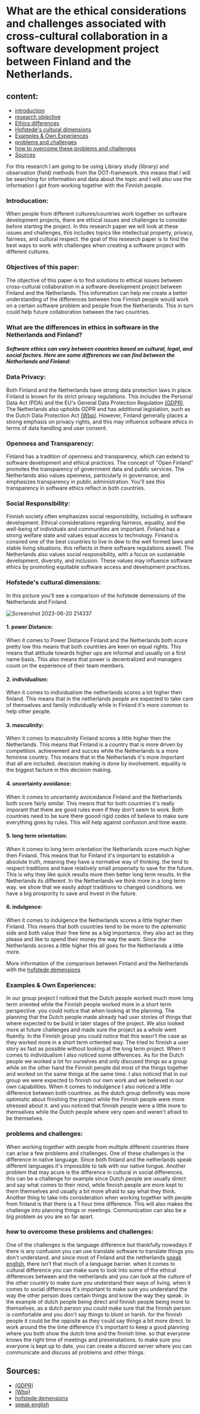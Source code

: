 # What are the ethical considerations and challenges associated with cross-cultural collaboration in a software development project between Finland and the Netherlands.

## content:

- [introduction](#introducation)
- [research objective](#objectives-of-this-paper)
- [Ethics differences](#What-are-the-differences-in-ethics-in-software-in-the-Netherlands-and-Finland)
- [Hofstede's cultural dimensions](#Hofstede's-cultural-dimensions)
- [Examples & Own Experiences](#examples-Own-Experiences)
- [problems and challenges](#problems-and-challenges)
- [how to overcome these problems and challenges](#how-to-overcome-these-problems-and-challenges)
- [Sources](#sources)


For this research I am going to be using Library study (library) and observation (field) methods from the DOT-framework. this means that I will be searching for information and data about the topic and I will also use the information I got from working together with the Finnish people.

### Introducation:

When people from different cultures/countries work together on software development projects, there are ethical issues and challenges to consider before starting the project. In this research paper we will look at these issues and challenges, this includes topics like intellectual property, privacy, fairness, and cultural respect. the goal of this research paper is to find the best ways to work with challenges when creating a software project with different cultures.

### Objectives of this paper:

The objective of this paper is to find solutions to ethical issues between cross-cultural collaboration in a software development project between Finland and the Netherlands.
This information can help me create a better understanding of the differences between how Finnish people would work on a certain software problem and people from the Netherlands. This in turn could help future collaboration between the two countries.

### What are the differences in ethics in software in the Netherlands and Finland?

##### Software ethics can vary between countries based on cultural, legal, and social factors. Here are some differences we can find between the Netherlands and Finland:

### Data Privacy: 
Both Finland and the Netherlands have strong data protection laws in place. Finland is known for its strict privacy regulations. This includes the Personal Data Act (PDA) and the EU's General Data Protection Regulation [(GDPR)](https://www.smartglobalgovernance.com/en/finland-privacy/#:~:text=The%20Data%20Protection%20Act%20protects,it%20is%20of%20fundamental%20value.). The Netherlands also upholds GDPR and has additional legislation, such as the Dutch Data Protection Act [(Wbp)](https://nl.wikipedia.org/wiki/Wet_bescherming_persoonsgegevens_(Nederland)). However, Finland generally places a strong emphasis on privacy rights, and this may influence software ethics in terms of data handling and user consent.

### Openness and Transparency: 
Finland has a tradition of openness and transparency, which can extend to software development and ethical practices. The concept of "Open Finland" promotes the transparency of government data and public services. The Netherlands also values openness, particularly in governance, and emphasizes transparency in public administration. You'll see this transparency in software ethics reflect in both countries.

### Social Responsibility: 
Finnish society often emphasizes social responsibility, including in software development. Ethical considerations regarding fairness, equality, and the well-being of individuals and communities are important. Finland has a strong welfare state and values equal access to technology. Finland is consired one of the best countries to live in dew to the well formed laws and stable living situations. this reflects in there software regulations aswell. The Netherlands also values social responsibility, with a focus on sustainable development, diversity, and inclusion. These values may influence software ethics by promoting equitable software access and development practices.

### Hofstede's cultural dimensions:

In this picture you'll see a comparison of the hofstede demensions of the Netherlands and Finland.

![Screenshot 2023-06-20 214337](https://github.com/WouterVerschuren/S3Portfolio/assets/74074356/fa6a8830-85dd-4ed4-8fda-d668599e0b4d)

#### 1. power Distance:
When it comes to Power Distance Finland and the Netherlands both score pretty low this means that both countries are keen on equal rights. This means that attitude towards higher ups are informal and usually on a first name basis. This also means that power is decentralized and managers count on the experience of their team members.

#### 2. individualism:
When it comes to individualism the netherlands scores a lot higher then finland. This means that in the netherlands people are expected to take care of themselves and family individually while in Finland it's more common to help other people. 

#### 3. masculinity:
When it comes to masculinity Finland scores a little higher then the Netherlands. This means that Finland is a country that is more driven by competition. achievement and succes while the Netherlands is a more feminine country. This means that in the Netherlands it's more important that all are included. descision making is done by involvement. equality is the biggest facture in this decision making.

#### 4. uncertainty avoidance:
When it comes to uncertainty avoicedance Finland and the Netherlands both score fairly similar. This means that for both countries it's really imporant that there are good rules even if they don't seem to work. Both countries need to be sure there goood rigid codes of believe to make sure everything goes by rules. This will help against confusion and time waste. 


#### 5. long term orientation:
When it comes to long term orientation the Netherlands score much higher then Finland. This means that for Finland it's important to establish a absolute truth, meaning they have a normative way of thinking. the tend to respect traditions and have relatively small propensity to save for the future. This is why they like quick results more then better long term results. In the Netherlands its different. In the Netherlands we think more in a long term way. we show that we easily adopt traditions to changed conditions. we have a big prospority to save and invest in the future. 

#### 6. indulgence:
When it comes to indulgence the Netherlands scores a little higher then Finland. This means that both countries tend to be more to the optemistic side and both value their free time as a big importance. they also act as they please and like to spend their money the way the want. Since the Netherlands scores a little higher this all goes for the Netherlands a little more.

More information of the comparison between Finland and the Netherlands with the [hofstede demensions](https://www.hofstede-insights.com/country-comparison-tool?countries=finland%2Cnetherlands)

### Examples & Own Experiences:
In our group project I noticed that the Dutch people worked much more long term oriented while the Finnish people worked more in a short term perspective. you could notice that when looking at the planning. The planning that the Dutch people made already had user stories of things that where expected to be build in later stages of the project. We also looked more at future challenges and  made sure the project as a whole went fluently. In the Finnish group you could notice that this wasn't the case as they worked more in a short term ortiented way. The tried to finnish a user story as fast as possible without looking at the long term project. When it comes to individualism I also noticed some differences. As for the Dutch people we worked a lot for ourselves and only discused things as a group while on the other hand the Finnish people did most of the things together and worked on the same things at the same time. I also noticed that in our group we were expected to finnish our own work and we believed in our own capabilities. When it comes to indulgence I also noticed a little difference between both countries. as the dutch group definnitly was more optimistic about finishing the project while the Finnish people were more stressed about it. and you noticed that finnish people were a little more to themselves while the Dutch people where very open and weren't afraid to be themselves.

### problems and challenges:

When working together with people from multiple different countries there can arise a few problems and challenges. One of these challenges is the difference in native language. Since both finland and the netherlands speak different languages it's impossible to talk with our native tongue. Another problem that may acure is the difference in cultural in social differences. this can be a challenge for example since Dutch people are usually direct and say what comes to their mind, while finnish people are more kept to them themselves and usually a bit more afraid to say what they think. Another thing to take into consideration when working together with people from finland is that there is a 1 hour time difference. This will also makes the challenge into planning things or meetings. Communication can also be a big problem as you are so far apart.


### how to overcome these problems and challenges:

One of the challenges is the language difference but thankfully nowadays if there is any confusion you can use translate software to translate things you don't understand. and since most of Finland and the netherlands [speak english](https://www.weforum.org/agenda/2019/11/countries-that-speak-english-as-a-second-language/), there isn't that much of a language barrier. when it comes to cultural difference you can make sure to look into some of the ethical differences between and the netherlands and you can look at the culture of the other country to make sure you understand their ways of living. when it comes to social differnces it's important to make sure you understand the way the other person does certain things and know the way they speak. in the example of dutch people being direct and finnish people being more to themselves, as a dutch person you could make sure that the finnish person is comfortable and you don't say things to blunt or harsh. for the finnish people it could be the oppisite as they could say things a bit more direct. to work around the the time difference it's important to keep a good planning where you both show the dutch time and the finnish time. so that everyone knows the right time of meetings and presenatations. to make sure you everyone is kept up to date, you can create a discord server where you can communicate and discuss all problems and other things.


## Sources:

- [(GDPR)](https://www.smartglobalgovernance.com/en/finland-privacy/#:~:text=The%20Data%20Protection%20Act%20protects,it%20is%20of%20fundamental%20value.)
- [(Wbp)](https://nl.wikipedia.org/wiki/Wet_bescherming_persoonsgegevens_(Nederland))
- [hofstede demensions](https://www.hofstede-insights.com/country-comparison-tool?countries=finland%2Cnetherlands)
- [speak english](https://www.weforum.org/agenda/2019/11/countries-that-speak-english-as-a-second-language/)

